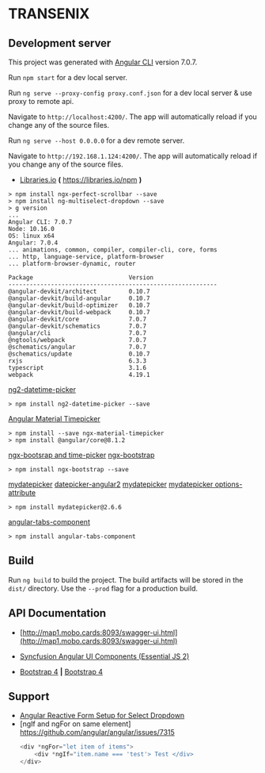 # TRANSENIX

## Development server

This project was generated with [Angular CLI](https://github.com/angular/angular-cli) version 7.0.7.

Run `npm start` for a dev local server.

Run `ng serve --proxy-config proxy.conf.json` for a dev local server & use proxy to remote api.

Navigate to `http://localhost:4200/`. The app will automatically reload if you change any of the source files.

Run `ng serve --host 0.0.0.0` for a dev remote server.

Navigate to `http://192.168.1.124:4200/`. The app will automatically reload if you change any of the source files.

* [Libraries.io](https://libraries.io/npm)  **(** https://libraries.io/npm **)**

```text
> npm install ngx-perfect-scrollbar --save
> npm install ng-multiselect-dropdown --save
> g version
...
Angular CLI: 7.0.7
Node: 10.16.0
OS: linux x64
Angular: 7.0.4
... animations, common, compiler, compiler-cli, core, forms
... http, language-service, platform-browser
... platform-browser-dynamic, router

Package                           Version
-----------------------------------------------------------
@angular-devkit/architect         0.10.7
@angular-devkit/build-angular     0.10.7
@angular-devkit/build-optimizer   0.10.7
@angular-devkit/build-webpack     0.10.7
@angular-devkit/core              7.0.7
@angular-devkit/schematics        7.0.7
@angular/cli                      7.0.7
@ngtools/webpack                  7.0.7
@schematics/angular               7.0.7
@schematics/update                0.10.7
rxjs                              6.3.3
typescript                        3.1.6
webpack                           4.19.1

```
[ng2-datetime-picker](https://www.npmjs.com/package/ng2-datetime-picker)
```text
> npm install ng2-datetime-picker --save
```
[Angular Material Timepicker](https://www.npmjs.com/package/ngx-material-timepicker)
```text
> npm install --save ngx-material-timepicker
> npm install @angular/core@8.1.2
```
[ngx-bootsrap and time-picker](https://valor-software.com/ngx-bootstrap/#/timepicker)
[ngx-bootstrap](https://libraries.io/npm/ngx-bootstrap)
```text
> npm install ngx-bootstrap --save
```
[mydatepicker](https://libraries.io/npm/mydatepicker)
[datepicker-angular2](https://stackblitz.com/edit/datepicker-angular2)
[mydatepicker](https://kekeh.github.io/mydatepicker)
[mydatepicker options-attribute](https://github.com/kekeh/mydatepicker#options-attribute)
```text
> npm install mydatepicker@2.6.6
```
[angular-tabs-component](https://www.npmjs.com/package/angular-tabs-component)
```text
> npm install angular-tabs-component
```

## Build

Run `ng build` to build the project. The build artifacts will be stored in the `dist/` directory. Use the `--prod` flag for a production build.


## API Documentation

* [http://map1.mobo.cards:8093/swagger-ui.html](http://map1.mobo.cards:8093/swagger-ui.html)

* [Syncfusion Angular UI Components (Essential JS 2)](https://ej2.syncfusion.com/angular/documentation/introduction)
* [Bootstrap 4](https://getbootstrap.com/docs/4.0/components/buttons) **|** [Bootstrap 4](https://getbootstrap.com/docs/4.0/components/modal)

## Support

- [Angular Reactive Form Setup for Select Dropdown](https://www.positronx.io/angular-7-select-dropdown-examples-with-reactive-forms/)
- [ngIf and ngFor on same element] https://github.com/angular/angular/issues/7315
  ```javascript
  <div *ngFor="let item of items">
      <div *ngIf="item.name === 'test'> Test </div>
  </div>
  ```
